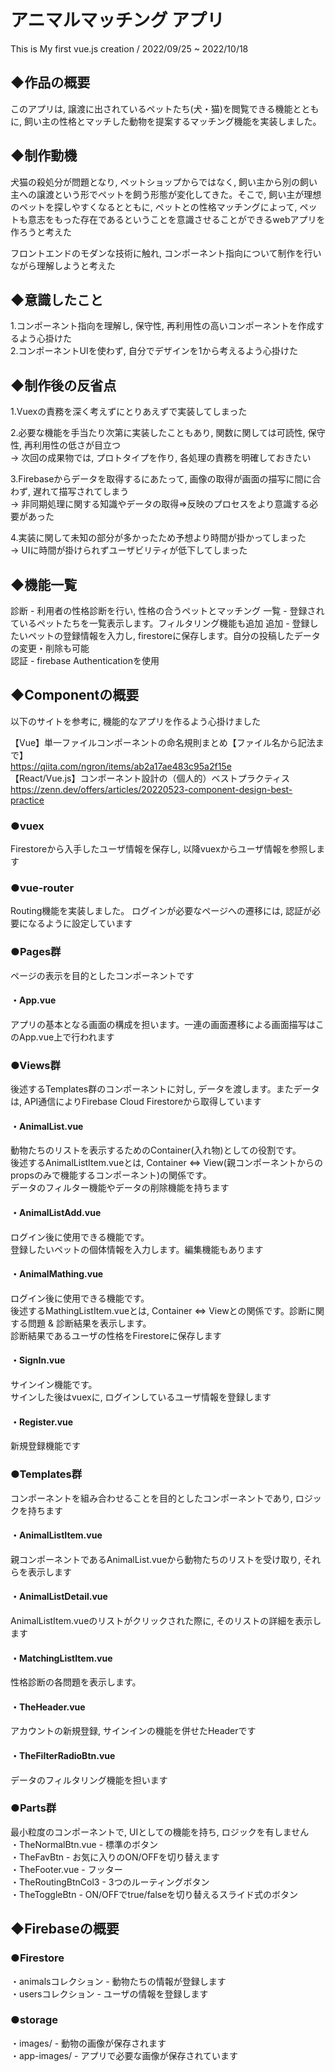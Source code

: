 # アニマルマッチング アプリ
This is My first vue.js creation /  2022/09/25 ~ 2022/10/18 

## ◆作品の概要
このアプリは, 譲渡に出されているペットたち(犬・猫)を閲覧できる機能とともに, 飼い主の性格とマッチした動物を提案するマッチング機能を実装しました。

## ◆制作動機
犬猫の殺処分が問題となり, ペットショップからではなく, 飼い主から別の飼い主への譲渡という形でペットを飼う形態が変化してきた。そこで, 飼い主が理想のペットを探しやすくなるとともに, ペットとの性格マッチングによって, ペットも意志をもった存在であるということを意識させることができるwebアプリを作ろうと考えた
  
フロントエンドのモダンな技術に触れ, コンポーネント指向について制作を行いながら理解しようと考えた

## ◆意識したこと
1.コンポーネント指向を理解し, 保守性, 再利用性の高いコンポーネントを作成するよう心掛けた  
2.コンポーネントUIを使わず, 自分でデザインを1から考えるよう心掛けた

## ◆制作後の反省点
1.Vuexの責務を深く考えずにとりあえずで実装してしまった  

2.必要な機能を手当たり次第に実装したこともあり, 関数に関しては可読性, 保守性, 再利用性の低さが目立つ  
 → 次回の成果物では, プロトタイプを作り, 各処理の責務を明確しておきたい
  
3.Firebaseからデータを取得するにあたって, 画像の取得が画面の描写に間に合わず, 遅れて描写されてしまう  
 → 非同期処理に関する知識やデータの取得⇒反映のプロセスをより意識する必要があった
 
4.実装に関して未知の部分が多かったため予想より時間が掛かってしまった  
 → UIに時間が掛けられずユーザビリティが低下してしまった
 
## ◆機能一覧
診断 - 利用者の性格診断を行い, 性格の合うペットとマッチング
一覧 - 登録されているペットたちを一覧表示します。フィルタリング機能も追加
追加 - 登録したいペットの登録情報を入力し, firestoreに保存します。自分の投稿したデータの変更・削除も可能  
認証 - firebase Authenticationを使用

## ◆Componentの概要
以下のサイトを参考に, 機能的なアプリを作るよう心掛けました  

【Vue】単一ファイルコンポーネントの命名規則まとめ【ファイル名から記法まで】  
https://qiita.com/ngron/items/ab2a17ae483c95a2f15e  
【React/Vue.js】コンポーネント設計の（個人的）ベストプラクティス  
https://zenn.dev/offers/articles/20220523-component-design-best-practice 

### ●vuex
Firestoreから入手したユーザ情報を保存し, 以降vuexからユーザ情報を参照します

### ●vue-router
Routing機能を実装しました。
ログインが必要なページへの遷移には, 認証が必要になるように設定しています

### ●Pages群
ページの表示を目的としたコンポーネントです

#### ・App.vue
アプリの基本となる画面の構成を担います。一連の画面遷移による画面描写はこのApp.vue上で行われます

### ●Views群
後述するTemplates群のコンポーネントに対し, データを渡します。またデータは, API通信によりFirebase Cloud Firestoreから取得しています

#### ・AnimalList.vue
動物たちのリストを表示するためのContainer(入れ物)としての役割です。  
後述するAnimalListItem.vueとは, Container ⇔ View(親コンポーネントからのpropsのみで機能するコンポーネント)の関係です。  
データのフィルター機能やデータの削除機能を持ちます

#### ・AnimalListAdd.vue
ログイン後に使用できる機能です。  
登録したいペットの個体情報を入力します。編集機能もあります

#### ・AnimalMathing.vue
ログイン後に使用できる機能です。  
後述するMathingListItem.vueとは, Container ⇔ Viewとの関係です。診断に関する問題 & 診断結果を表示します。  
診断結果であるユーザの性格をFirestoreに保存します

#### ・SignIn.vue
サインイン機能です。  
サインした後はvuexに, ログインしているユーザ情報を登録します

#### ・Register.vue
新規登録機能です

### ●Templates群
コンポーネントを組み合わせることを目的としたコンポーネントであり, ロジックを持ちます

#### ・AnimalListItem.vue
親コンポーネントであるAnimalList.vueから動物たちのリストを受け取り, それらを表示します

#### ・AnimalListDetail.vue
AnimalListItem.vueのリストがクリックされた際に, そのリストの詳細を表示します

#### ・MatchingListItem.vue
性格診断の各問題を表示します。

#### ・TheHeader.vue
アカウントの新規登録, サインインの機能を併せたHeaderです

#### ・TheFilterRadioBtn.vue
データのフィルタリング機能を担います

### ●Parts群
最小粒度のコンポーネントで, UIとしての機能を持ち, ロジックを有しません   
・TheNormalBtn.vue - 標準のボタン  
・TheFavBtn - お気に入りのON/OFFを切り替えます  
・TheFooter.vue - フッター  
・TheRoutingBtnCol3 - 3つのルーティングボタン   
・TheToggleBtn - ON/OFFでtrue/falseを切り替えるスライド式のボタン

## ◆Firebaseの概要

### ●Firestore
・animalsコレクション - 動物たちの情報が登録します  
・usersコレクション - ユーザの情報を登録します

### ●storage
・images/ - 動物の画像が保存されます  
・app-images/ - アプリで必要な画像が保存されています


